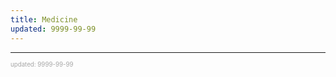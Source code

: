 ```yaml
---
title: Medicine
updated: 9999-99-99
---
```



---

<sup><sub><font color="#a6a6a6">updated: 9999-99-99</font></sub></sup>